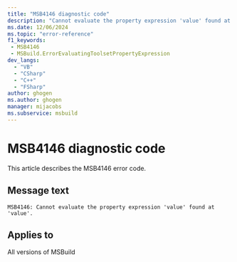 ```yaml
---
title: "MSB4146 diagnostic code"
description: "Cannot evaluate the property expression 'value' found at 'value'."
ms.date: 12/06/2024
ms.topic: "error-reference"
f1_keywords:
 - MSB4146
 - MSBuild.ErrorEvaluatingToolsetPropertyExpression
dev_langs:
  - "VB"
  - "CSharp"
  - "C++"
  - "FSharp"
author: ghogen
ms.author: ghogen
manager: mijacobs
ms.subservice: msbuild
---
```


# MSB4146 diagnostic code

<!-- :::ErrorDefinitionDescription::: -->
<!-- :::editable-content name="introDescription"::: -->
This article describes the MSB4146 error code.
<!-- :::editable-content-end::: -->

## Message text

```output
MSB4146: Cannot evaluate the property expression 'value' found at 'value'.
```

<!-- :::editable-content name="postOutputDescription"::: -->
<!--
{StrBegin="MSB4146: "}
-->
<!-- :::editable-content-end::: -->
<!-- :::ErrorDefinitionDescription-end::: -->

## Applies to

All versions of MSBuild
